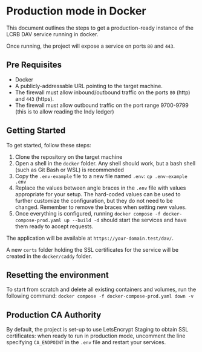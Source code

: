 # Production mode in Docker

This document outlines the steps to get a production-ready instance of the LCRB DAV service running in docker.

Once running, the project will expose a service on ports `80` and `443`.

## Pre Requisites

- Docker
- A publicly-addressable URL pointing to the target machine.
- The firewall must allow inbound/outbound traffic on the ports `80` (http) and `443` (https).
- The firewall must allow outbound traffic on the port range 9700-9799 (this is to allow reading the Indy ledger)

## Getting Started

To get started, follow these steps:

1. Clone the repository on the target machine
2. Open a shell in the `docker` folder. Any shell should work, but a bash shell (such as Git Bash or WSL) is recommended
3. Copy the `.env-example` file to a new file named `.env`: `cp .env-example .env`
4. Replace the values between angle braces in the `.env` file with values appropriate for your setup. The hard-coded values can be used to further customize the configuration, but they do not need to be changed. Remember to remove the braces when setting new values.
5. Once everything is configured, running `docker compose -f docker-compose-prod.yaml up --build -d` should start the services and have them ready to accept requests.

The application will be available at `https://your-domain.test/dav/`.

A new `certs` folder holding the SSL certificates for the service will be created in the `docker/caddy` folder.

## Resetting the environment

To start from scratch and delete all existing containers and volumes, run the following command:
`docker compose -f docker-compose-prod.yaml down -v`

## Production CA Authority

By default, the project is set-up to use LetsEncrypt Staging to obtain SSL certificates: when ready to run in production mode, uncomment the line specifying `CA_ENDPOINT` in the `.env` file and restart your services.
